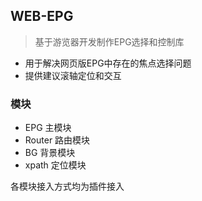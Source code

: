 ## WEB-EPG

> 基于游览器开发制作EPG选择和控制库

* 用于解决网页版EPG中存在的焦点选择问题
* 提供建议滚轴定位和交互

### 模块

* EPG 主模块
* Router 路由模块
* BG 背景模块
* xpath 定位模块


各模块接入方式均为插件接入